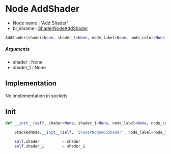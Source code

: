# Node AddShader

- Node name : 'Add Shader'
- bl_idname : [ShaderNodeAddShader](https://docs.blender.org/api/current/bpy.types.ShaderNodeAddShader.html)


``` python
AddShader(shader=None, shader_1=None, node_label=None, node_color=None)
```
##### Arguments

- shader : None
- shader_1 : None

## Implementation

No implementation in sockets

## Init

``` python
def __init__(self, shader=None, shader_1=None, node_label=None, node_color=None):

    StackedNode.__init__(self, 'ShaderNodeAddShader', node_label=node_label, node_color=node_color)

    self.shader          = shader
    self.shader_1        = shader_1
```
